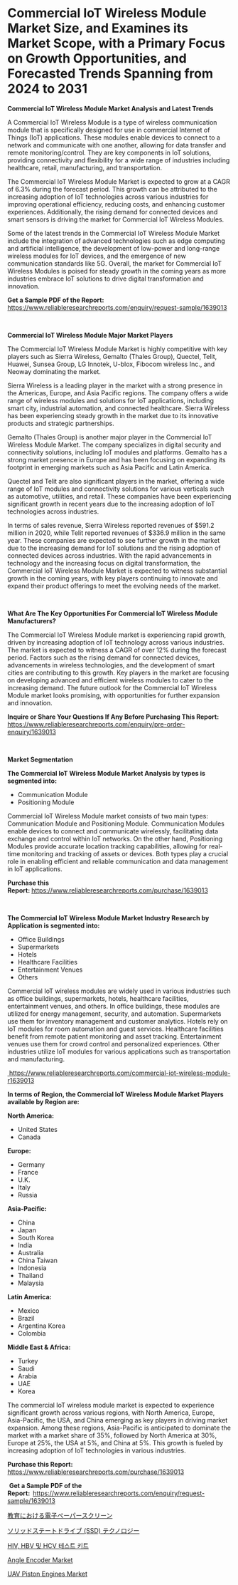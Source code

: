 <p><h1>Commercial IoT Wireless Module Market Size, and Examines its Market Scope, with a Primary Focus on Growth Opportunities, and Forecasted Trends Spanning from 2024 to 2031</h1></p><p><strong>Commercial IoT Wireless Module Market Analysis and Latest Trends</strong></p>
<p><p>A Commercial IoT Wireless Module is a type of wireless communication module that is specifically designed for use in commercial Internet of Things (IoT) applications. These modules enable devices to connect to a network and communicate with one another, allowing for data transfer and remote monitoring/control. They are key components in IoT solutions, providing connectivity and flexibility for a wide range of industries including healthcare, retail, manufacturing, and transportation.</p><p>The Commercial IoT Wireless Module Market is expected to grow at a CAGR of 6.3% during the forecast period. This growth can be attributed to the increasing adoption of IoT technologies across various industries for improving operational efficiency, reducing costs, and enhancing customer experiences. Additionally, the rising demand for connected devices and smart sensors is driving the market for Commercial IoT Wireless Modules.</p><p>Some of the latest trends in the Commercial IoT Wireless Module Market include the integration of advanced technologies such as edge computing and artificial intelligence, the development of low-power and long-range wireless modules for IoT devices, and the emergence of new communication standards like 5G. Overall, the market for Commercial IoT Wireless Modules is poised for steady growth in the coming years as more industries embrace IoT solutions to drive digital transformation and innovation.</p></p>
<p><strong>Get a Sample PDF of the Report:&nbsp;</strong> <a href="https://www.reliableresearchreports.com/enquiry/request-sample/1639013">https://www.reliableresearchreports.com/enquiry/request-sample/1639013</a></p>
<p>&nbsp;</p>
<p><strong>Commercial IoT Wireless Module Major Market Players</strong></p>
<p><p>The Commercial IoT Wireless Module Market is highly competitive with key players such as Sierra Wireless, Gemalto (Thales Group), Quectel, Telit, Huawei, Sunsea Group, LG Innotek, U-blox, Fibocom wireless Inc., and Neoway dominating the market. </p><p>Sierra Wireless is a leading player in the market with a strong presence in the Americas, Europe, and Asia Pacific regions. The company offers a wide range of wireless modules and solutions for IoT applications, including smart city, industrial automation, and connected healthcare. Sierra Wireless has been experiencing steady growth in the market due to its innovative products and strategic partnerships.</p><p>Gemalto (Thales Group) is another major player in the Commercial IoT Wireless Module Market. The company specializes in digital security and connectivity solutions, including IoT modules and platforms. Gemalto has a strong market presence in Europe and has been focusing on expanding its footprint in emerging markets such as Asia Pacific and Latin America.</p><p>Quectel and Telit are also significant players in the market, offering a wide range of IoT modules and connectivity solutions for various verticals such as automotive, utilities, and retail. These companies have been experiencing significant growth in recent years due to the increasing adoption of IoT technologies across industries.</p><p>In terms of sales revenue, Sierra Wireless reported revenues of $591.2 million in 2020, while Telit reported revenues of $336.9 million in the same year. These companies are expected to see further growth in the market due to the increasing demand for IoT solutions and the rising adoption of connected devices across industries. With the rapid advancements in technology and the increasing focus on digital transformation, the Commercial IoT Wireless Module Market is expected to witness substantial growth in the coming years, with key players continuing to innovate and expand their product offerings to meet the evolving needs of the market.</p></p>
<p>&nbsp;</p>
<p><strong>What Are The Key Opportunities For Commercial IoT Wireless Module Manufacturers?</strong></p>
<p><p>The Commercial IoT Wireless Module market is experiencing rapid growth, driven by increasing adoption of IoT technology across various industries. The market is expected to witness a CAGR of over 12% during the forecast period. Factors such as the rising demand for connected devices, advancements in wireless technologies, and the development of smart cities are contributing to this growth. Key players in the market are focusing on developing advanced and efficient wireless modules to cater to the increasing demand. The future outlook for the Commercial IoT Wireless Module market looks promising, with opportunities for further expansion and innovation.</p></p>
<p><strong>Inquire or Share Your Questions If Any Before Purchasing This Report:</strong> <a href="https://www.reliableresearchreports.com/enquiry/pre-order-enquiry/1639013">https://www.reliableresearchreports.com/enquiry/pre-order-enquiry/1639013</a></p>
<p>&nbsp;</p>
<p><strong>Market Segmentation</strong></p>
<p><strong>The Commercial IoT Wireless Module Market Analysis by types is segmented into:</strong></p>
<p><ul><li>Communication Module</li><li>Positioning Module</li></ul></p>
<p><p>Commercial IoT Wireless Module market consists of two main types: Communication Module and Positioning Module. Communication Modules enable devices to connect and communicate wirelessly, facilitating data exchange and control within IoT networks. On the other hand, Positioning Modules provide accurate location tracking capabilities, allowing for real-time monitoring and tracking of assets or devices. Both types play a crucial role in enabling efficient and reliable communication and data management in IoT applications.</p></p>
<p><strong>Purchase this Report:&nbsp;</strong><a href="https://www.reliableresearchreports.com/purchase/1639013">https://www.reliableresearchreports.com/purchase/1639013</a></p>
<p>&nbsp;</p>
<p><strong>The Commercial IoT Wireless Module Market Industry Research by Application is segmented into:</strong></p>
<p><ul><li>Office Buildings</li><li>Supermarkets</li><li>Hotels</li><li>Healthcare Facilities</li><li>Entertainment Venues</li><li>Others</li></ul></p>
<p><p>Commercial IoT wireless modules are widely used in various industries such as office buildings, supermarkets, hotels, healthcare facilities, entertainment venues, and others. In office buildings, these modules are utilized for energy management, security, and automation. Supermarkets use them for inventory management and customer analytics. Hotels rely on IoT modules for room automation and guest services. Healthcare facilities benefit from remote patient monitoring and asset tracking. Entertainment venues use them for crowd control and personalized experiences. Other industries utilize IoT modules for various applications such as transportation and manufacturing.</p></p>
<p><a href="https://www.reliableresearchreports.com/commercial-iot-wireless-module-r1639013">&nbsp;https://www.reliableresearchreports.com/commercial-iot-wireless-module-r1639013</a></p>
<p><strong>In terms of Region, the Commercial IoT Wireless Module Market Players available by Region are:</strong></p>
<p>
    <p> <strong> North America: </strong>
        <ul>
            <li>United States</li>
            <li>Canada</li>
        </ul>
        </p> 
    <p> <strong> Europe: </strong>
        <ul>
            <li>Germany</li>
            <li>France</li>
            <li>U.K.</li>
            <li>Italy</li>
            <li>Russia</li>
        </ul>
        </p> 
    <p> <strong> Asia-Pacific: </strong>
        <ul>
            <li>China</li>
            <li>Japan</li>
            <li>South Korea</li>
            <li>India</li>
            <li>Australia</li>
            <li>China Taiwan</li>
            <li>Indonesia</li>
            <li>Thailand</li>
            <li>Malaysia</li>
        </ul>
        </p> 
    <p> <strong> Latin America: </strong>
        <ul>
            <li>Mexico</li>
            <li>Brazil</li>
            <li>Argentina Korea</li>
            <li>Colombia</li>
        </ul>
        </p> 
    <p> <strong> Middle East & Africa: </strong>
        <ul>
            <li>Turkey</li>
            <li>Saudi</li>
            <li>Arabia</li>
            <li>UAE</li>
            <li>Korea</li>
        </ul>
    </p>
    </p>
<p><p>The commercial IoT wireless module market is expected to experience significant growth across various regions, with North America, Europe, Asia-Pacific, the USA, and China emerging as key players in driving market expansion. Among these regions, Asia-Pacific is anticipated to dominate the market with a market share of 35%, followed by North America at 30%, Europe at 25%, the USA at 5%, and China at 5%. This growth is fueled by increasing adoption of IoT technologies in various industries.</p></p>
<p><strong>Purchase this Report: </strong><a href="https://www.reliableresearchreports.com/purchase/1639013">https://www.reliableresearchreports.com/purchase/1639013</a></p>
<p>&nbsp;<strong>Get a Sample PDF of the Report:&nbsp;&nbsp;</strong><a href="https://www.reliableresearchreports.com/enquiry/request-sample/1639013">https://www.reliableresearchreports.com/enquiry/request-sample/1639013</a></p>
<p><strong></strong></p>
<p><p><a href="https://github.com/EthanMorar2011/Market-Research-Report-List-1/blob/main/436525793510.md">教育における電子ペーパースクリーン</a></p><p><a href="https://medium.com/@lewisbechtelar1964/%E5%9B%BA%E4%BD%93%E3%83%89%E3%83%A9%E3%82%A4%E3%83%96-ssd-%E3%83%86%E3%82%AF%E3%83%8E%E3%83%AD%E3%82%B8%E5%B8%82%E5%A0%B4%E5%88%86%E6%9E%90-%E3%81%9D%E3%81%AEcagr-%E5%B8%82%E5%A0%B4%E3%82%BB%E3%82%B0%E3%83%A1%E3%83%B3%E3%83%86%E3%83%BC%E3%82%B7%E3%83%A7%E3%83%B3-%E3%81%8A%E3%82%88%E3%81%B3%E3%82%B0%E3%83%AD%E3%83%BC%E3%83%90%E3%83%AB%E7%94%A3%E6%A5%AD%E6%A6%82%E8%A6%B3-58095a5c3b9b">ソリッドステートドライブ (SSD) テクノロジー</a></p><p><a href="https://github.com/rick7624/Market-Research-Report-List-1/blob/main/996251782962.md">HIV, HBV 및 HCV 테스트 키트</a></p><p><a href="https://issuu.com/reportprime-2/docs/angle-encoder-market-size-2030.pptx">Angle Encoder Market</a></p><p><a href="https://github.com/JermaineCrona2023/Market-Research-Report-List-1/blob/main/uav-piston-engines-market.md">UAV Piston Engines Market</a></p></p>